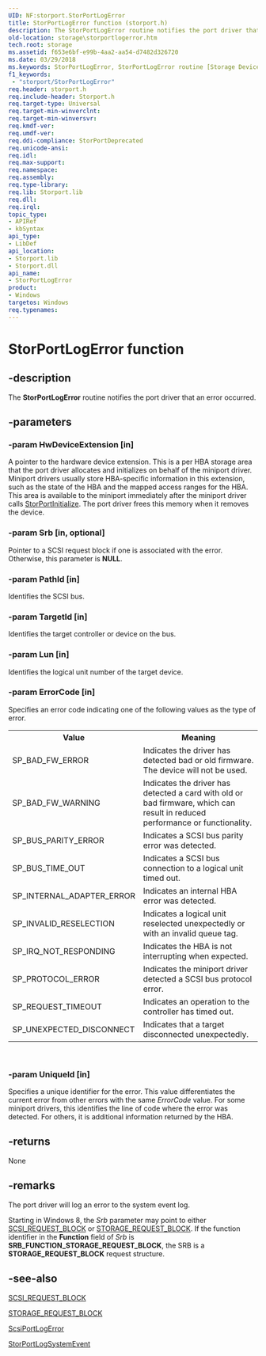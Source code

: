 ```yaml
---
UID: NF:storport.StorPortLogError
title: StorPortLogError function (storport.h)
description: The StorPortLogError routine notifies the port driver that an error occurred.
old-location: storage\storportlogerror.htm
tech.root: storage
ms.assetid: f653e6bf-e99b-4aa2-aa54-d7482d326720
ms.date: 03/29/2018
ms.keywords: StorPortLogError, StorPortLogError routine [Storage Devices], storage.storportlogerror, storport/StorPortLogError, storprt_0eb9851c-bfce-49aa-a22b-3d16a72b3dde.xml
f1_keywords:
 - "storport/StorPortLogError"
req.header: storport.h
req.include-header: Storport.h
req.target-type: Universal
req.target-min-winverclnt: 
req.target-min-winversvr: 
req.kmdf-ver: 
req.umdf-ver: 
req.ddi-compliance: StorPortDeprecated
req.unicode-ansi: 
req.idl: 
req.max-support: 
req.namespace: 
req.assembly: 
req.type-library: 
req.lib: Storport.lib
req.dll: 
req.irql: 
topic_type:
- APIRef
- kbSyntax
api_type:
- LibDef
api_location:
- Storport.lib
- Storport.dll
api_name:
- StorPortLogError
product:
- Windows
targetos: Windows
req.typenames: 
---
```


# StorPortLogError function


## -description


The <b>StorPortLogError</b> routine notifies the port driver that an error occurred. 


## -parameters




### -param HwDeviceExtension [in]

A pointer to the hardware device extension. This is a per HBA storage area that the port driver allocates and initializes on behalf of the miniport driver. Miniport drivers usually store HBA-specific information in this extension, such as the state of the HBA and the mapped access ranges for the HBA. This area is available to the miniport immediately after the miniport driver calls <a href="https://docs.microsoft.com/windows-hardware/drivers/ddi/storport/nf-storport-storportinitialize">StorPortInitialize</a>. The port driver frees this memory when it removes the device. 


### -param Srb [in, optional]

Pointer to a SCSI request block if one is associated with the error. Otherwise, this parameter is <b>NULL</b>. 


### -param PathId [in]

Identifies the SCSI bus. 


### -param TargetId [in]

Identifies the target controller or device on the bus. 


### -param Lun [in]

Identifies the logical unit number of the target device. 


### -param ErrorCode [in]

Specifies an error code indicating one of the following values as the type of error.

<table>
<tr>
<th>Value</th>
<th>Meaning</th>
</tr>
<tr>
<td>
SP_BAD_FW_ERROR

</td>
<td>
Indicates the driver has detected bad or old firmware. The device will not be used.

</td>
</tr>
<tr>
<td>
SP_BAD_FW_WARNING

</td>
<td>
Indicates the driver has detected a card with old or bad firmware, which can result in reduced performance or functionality.

</td>
</tr>
<tr>
<td>
SP_BUS_PARITY_ERROR

</td>
<td>
Indicates a SCSI bus parity error was detected.

</td>
</tr>
<tr>
<td>
SP_BUS_TIME_OUT

</td>
<td>
Indicates a SCSI bus connection to a logical unit timed out.

</td>
</tr>
<tr>
<td>
SP_INTERNAL_ADAPTER_ERROR

</td>
<td>
Indicates an internal HBA error was detected.

</td>
</tr>
<tr>
<td>
SP_INVALID_RESELECTION

</td>
<td>
Indicates a logical unit reselected unexpectedly or with an invalid queue tag.

</td>
</tr>
<tr>
<td>
SP_IRQ_NOT_RESPONDING

</td>
<td>
Indicates the HBA is not interrupting when expected.

</td>
</tr>
<tr>
<td>
SP_PROTOCOL_ERROR

</td>
<td>
Indicates the miniport driver detected a SCSI bus protocol error.

</td>
</tr>
<tr>
<td>
SP_REQUEST_TIMEOUT

</td>
<td>
Indicates an operation to the controller has timed out.

</td>
</tr>
<tr>
<td>
SP_UNEXPECTED_DISCONNECT

</td>
<td>
Indicates that a target disconnected unexpectedly.

</td>
</tr>
</table>
 


### -param UniqueId [in]

Specifies a unique identifier for the error. This value differentiates the current error from other errors with the same <i>ErrorCode</i> value. For some miniport drivers, this identifies the line of code where the error was detected. For others, it is additional information returned by the HBA. 


## -returns



None 




## -remarks



The port driver will log an error to the system event log.

Starting in Windows 8, the <i>Srb</i> parameter may point to either <a href="https://docs.microsoft.com/windows-hardware/drivers/ddi/srb/ns-srb-_scsi_request_block">SCSI_REQUEST_BLOCK</a> or <a href="https://docs.microsoft.com/windows-hardware/drivers/ddi/srb/ns-srb-_storage_request_block">STORAGE_REQUEST_BLOCK</a>. If the function identifier in the <b>Function</b> field of <i>Srb</i> is <b>SRB_FUNCTION_STORAGE_REQUEST_BLOCK</b>, the SRB is a <b>STORAGE_REQUEST_BLOCK</b> request structure.




## -see-also




<a href="https://docs.microsoft.com/windows-hardware/drivers/ddi/srb/ns-srb-_scsi_request_block">SCSI_REQUEST_BLOCK</a>



<a href="https://docs.microsoft.com/windows-hardware/drivers/ddi/srb/ns-srb-_storage_request_block">STORAGE_REQUEST_BLOCK</a>



<a href="https://docs.microsoft.com/windows-hardware/drivers/ddi/srb/nf-srb-scsiportlogerror">ScsiPortLogError</a>



<a href="https://docs.microsoft.com/windows-hardware/drivers/ddi/storport/nf-storport-storportlogsystemevent">StorPortLogSystemEvent</a>
 

 

